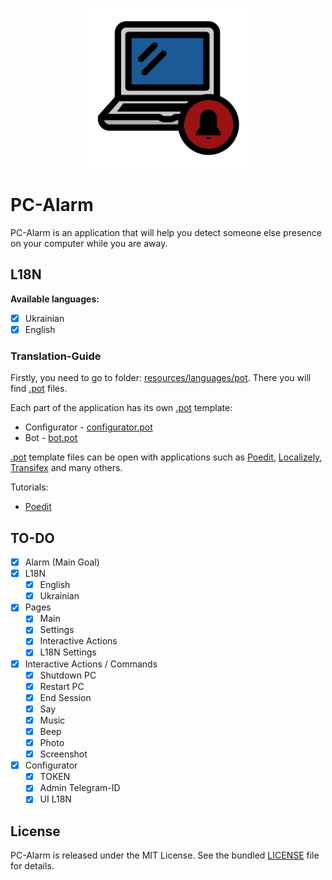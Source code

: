 <p align="center">
  <img src="https://github.com/CrazyProger1/PC-Alarm/blob/dev/resources/icons/alarm.png" alt="Alarm logo" width="256" height="256"/>
</p>

# PC-Alarm

PC-Alarm is an application that will help you detect someone else presence on your computer while you are away.

## L18N

**Available languages:**

- [x] Ukrainian
- [x] English

### Translation-Guide

Firstly, you need to go to folder: [resources/languages/pot](resources/languages/pot). There you will
find [.pot](https://en.wikipedia.org/wiki/Gettext) files.

Each part of the application has its own [.pot](https://en.wikipedia.org/wiki/Gettext) template:

- Configurator - [configurator.pot](resources/languages/pot/configurator.pot)
- Bot - [bot.pot](resources/languages/pot/bot.pot)

[.pot](https://en.wikipedia.org/wiki/Gettext) template files can be open with applications such as
[Poedit](https://poedit.net/), [Localizely](https://localizely.com/), [Transifex](https://www.transifex.com/) and many
others.

Tutorials:

- [Poedit](resources/docs/POEDIT.MD)

## TO-DO

- [x] Alarm (Main Goal)
- [x] L18N
    - [x] English
    - [x] Ukrainian

- [x] Pages
    - [x] Main
    - [x] Settings
    - [x] Interactive Actions
    - [x] L18N Settings

- [x] Interactive Actions / Commands
    - [x] Shutdown PC
    - [x] Restart PC
    - [x] End Session
    - [x] Say
    - [x] Music
    - [x] Beep
    - [x] Photo
    - [x] Screenshot

- [x] Configurator
    - [x] TOKEN
    - [x] Admin Telegram-ID
    - [x] UI L18N

## License

PC-Alarm is released under the MIT License. See the bundled [LICENSE](LICENSE) file for details.
